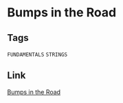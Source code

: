 # Bumps in the Road

## Tags

`FUNDAMENTALS` `STRINGS`

## Link

[Bumps in the Road](https://www.codewars.com/kata/57ed30dde7728215300005fa)